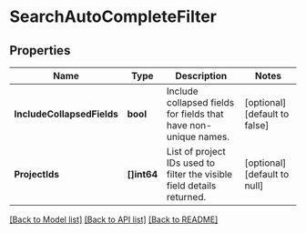 # SearchAutoCompleteFilter

## Properties
Name | Type | Description | Notes
------------ | ------------- | ------------- | -------------
**IncludeCollapsedFields** | **bool** | Include collapsed fields for fields that have non-unique names. | [optional] [default to false]
**ProjectIds** | **[]int64** | List of project IDs used to filter the visible field details returned. | [optional] [default to null]

[[Back to Model list]](../README.md#documentation-for-models) [[Back to API list]](../README.md#documentation-for-api-endpoints) [[Back to README]](../README.md)


